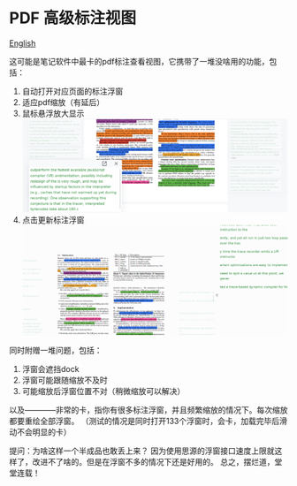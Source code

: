
# PDF 高级标注视图

[English](./README.md)


这可能是笔记软件中最卡的pdf标注查看视图，它携带了一堆没啥用的功能，包括：

1. 自动打开对应页面的标注浮窗
2. 适应pdf缩放（有延后）
3. 鼠标悬浮放大显示
![Alt text](asset/%E6%82%AC%E6%B5%AE%E6%94%BE%E5%A4%A7.png)
4. 点击更新标注浮窗
![Alt text](asset/%E6%9B%B4%E6%96%B0%E6%A0%87%E6%B3%A8%E6%B5%AE%E7%AA%97.gif)

同时附赠一堆问题，包括：
1. 浮窗会遮挡dock
2. 浮窗可能跟随缩放不及时
3. 可能缩放后浮窗位置不对（稍微缩放可以解决）
   
以及————非常的卡，指你有很多标注浮窗，并且频繁缩放的情况下。每次缩放都要重绘全部浮窗。
（测试的情况是同时打开133个浮窗时，会卡，加载完毕后滑动不会明显的卡）

提问：为啥这样一个半成品也敢丢上来？
因为使用思源的浮窗接口速度上限就这样了，改进不了啥的。但是在浮窗不多的情况下还是好用的。
总之，摆烂道，堂堂连载！